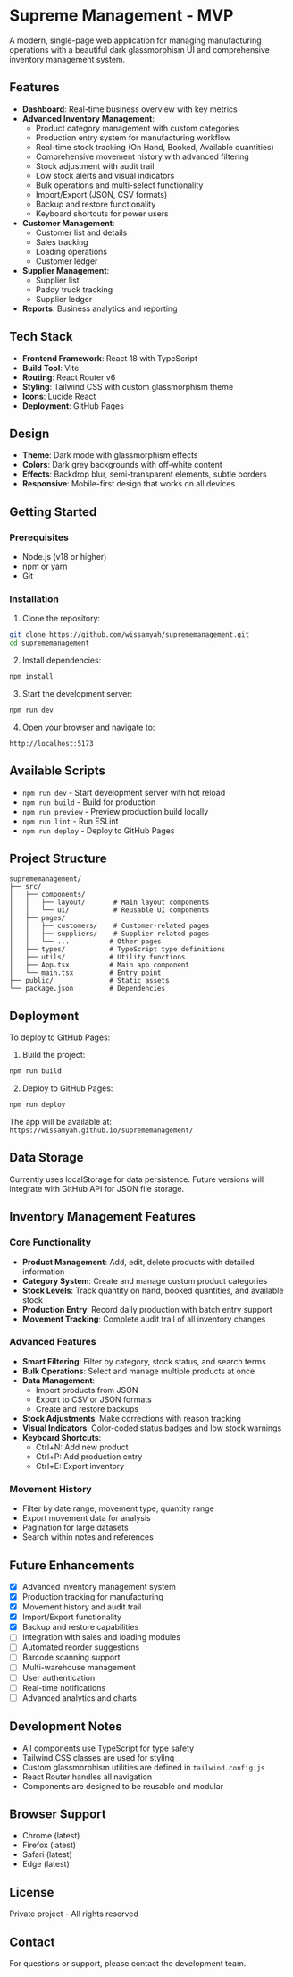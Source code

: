 # Supreme Management - MVP

A modern, single-page web application for managing manufacturing operations with a beautiful dark glassmorphism UI and comprehensive inventory management system.

## Features

- **Dashboard**: Real-time business overview with key metrics
- **Advanced Inventory Management**: 
  - Product category management with custom categories
  - Production entry system for manufacturing workflow
  - Real-time stock tracking (On Hand, Booked, Available quantities)
  - Comprehensive movement history with advanced filtering
  - Stock adjustment with audit trail
  - Low stock alerts and visual indicators
  - Bulk operations and multi-select functionality
  - Import/Export (JSON, CSV formats)
  - Backup and restore functionality
  - Keyboard shortcuts for power users
- **Customer Management**: 
  - Customer list and details
  - Sales tracking
  - Loading operations
  - Customer ledger
- **Supplier Management**:
  - Supplier list
  - Paddy truck tracking
  - Supplier ledger
- **Reports**: Business analytics and reporting

## Tech Stack

- **Frontend Framework**: React 18 with TypeScript
- **Build Tool**: Vite
- **Routing**: React Router v6
- **Styling**: Tailwind CSS with custom glassmorphism theme
- **Icons**: Lucide React
- **Deployment**: GitHub Pages

## Design

- **Theme**: Dark mode with glassmorphism effects
- **Colors**: Dark grey backgrounds with off-white content
- **Effects**: Backdrop blur, semi-transparent elements, subtle borders
- **Responsive**: Mobile-first design that works on all devices

## Getting Started

### Prerequisites

- Node.js (v18 or higher)
- npm or yarn
- Git

### Installation

1. Clone the repository:
```bash
git clone https://github.com/wissamyah/suprememanagement.git
cd suprememanagement
```

2. Install dependencies:
```bash
npm install
```

3. Start the development server:
```bash
npm run dev
```

4. Open your browser and navigate to:
```
http://localhost:5173
```

## Available Scripts

- `npm run dev` - Start development server with hot reload
- `npm run build` - Build for production
- `npm run preview` - Preview production build locally
- `npm run lint` - Run ESLint
- `npm run deploy` - Deploy to GitHub Pages

## Project Structure

```
suprememanagement/
├── src/
│   ├── components/
│   │   ├── layout/       # Main layout components
│   │   └── ui/           # Reusable UI components
│   ├── pages/
│   │   ├── customers/    # Customer-related pages
│   │   ├── suppliers/    # Supplier-related pages
│   │   └── ...          # Other pages
│   ├── types/           # TypeScript type definitions
│   ├── utils/           # Utility functions
│   ├── App.tsx          # Main app component
│   └── main.tsx         # Entry point
├── public/              # Static assets
└── package.json         # Dependencies
```

## Deployment

To deploy to GitHub Pages:

1. Build the project:
```bash
npm run build
```

2. Deploy to GitHub Pages:
```bash
npm run deploy
```

The app will be available at: `https://wissamyah.github.io/suprememanagement/`

## Data Storage

Currently uses localStorage for data persistence. Future versions will integrate with GitHub API for JSON file storage.

## Inventory Management Features

### Core Functionality
- **Product Management**: Add, edit, delete products with detailed information
- **Category System**: Create and manage custom product categories
- **Stock Levels**: Track quantity on hand, booked quantities, and available stock
- **Production Entry**: Record daily production with batch entry support
- **Movement Tracking**: Complete audit trail of all inventory changes

### Advanced Features
- **Smart Filtering**: Filter by category, stock status, and search terms
- **Bulk Operations**: Select and manage multiple products at once
- **Data Management**: 
  - Import products from JSON
  - Export to CSV or JSON formats
  - Create and restore backups
- **Stock Adjustments**: Make corrections with reason tracking
- **Visual Indicators**: Color-coded status badges and low stock warnings
- **Keyboard Shortcuts**:
  - Ctrl+N: Add new product
  - Ctrl+P: Add production entry
  - Ctrl+E: Export inventory

### Movement History
- Filter by date range, movement type, quantity range
- Export movement data for analysis
- Pagination for large datasets
- Search within notes and references

## Future Enhancements

- [x] Advanced inventory management system
- [x] Production tracking for manufacturing
- [x] Movement history and audit trail
- [x] Import/Export functionality
- [x] Backup and restore capabilities
- [ ] Integration with sales and loading modules
- [ ] Automated reorder suggestions
- [ ] Barcode scanning support
- [ ] Multi-warehouse management
- [ ] User authentication
- [ ] Real-time notifications
- [ ] Advanced analytics and charts

## Development Notes

- All components use TypeScript for type safety
- Tailwind CSS classes are used for styling
- Custom glassmorphism utilities are defined in `tailwind.config.js`
- React Router handles all navigation
- Components are designed to be reusable and modular

## Browser Support

- Chrome (latest)
- Firefox (latest)
- Safari (latest)
- Edge (latest)

## License

Private project - All rights reserved

## Contact

For questions or support, please contact the development team.